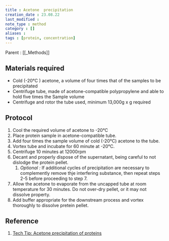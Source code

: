 ```yaml
---
title : Acetone  precipitation
creation_date : 23.08.22
last_modified :
note_type : method
category : []
aliases : 
tags : [protein, concentration]
---
```


Parent : [[_Methods]]

## Materials required

- Cold (-20°C ) acetone, a volume of four times that of the samples to be precipitated
- Centrifuge tube, made of acetone-compatible polypropylene and able to hold five times the Sample volume
- Centrifuge and rotor the tube used, minimum 13,000g x g required
## Protocol

1. Cool the required volume of acetone to -20°C 
2. Place protein sample in acetone-compatible tube.
3. Add four times the sample volume of cold (-20°C) acetone to the tube.
4. Vortex tube and incubate for 60 minute at -20°C.
5. Centrifuge 10 minutes at 12000rpm 
6. Decant and properly dispose of the supernatant, being careful to not dislodge the protein pellet.
	1. *Optional :* If additional cycles of precipitation are necessary to complemently remove thje interfering substance, then repeat steps 2-5 before proceeding to step 7.
7. Allow the acetone to evaporate from the uncapped tube at room temperature for 30 minutes. Do not over-dry pellet, or it may not dissolve property.
8. Add buffer appropriate for the downstream process and vortex thoroughly to dissolve pretein pellet. 

## Reference
1. [Tech Tip: Acetone precipitation of proteins](https://www.thermofisher.com/document-connect/document-connect.html?url=https%3A%2F%2Fassets.thermofisher.com%2FTFS-Assets%2FLSG%2FApplication-Notes%2FTR0049-Acetone-precipitation.pdf&title=VGVjaCBUaXA6IEFjZXRvbmUgcHJlY2lwaXRhdGlvbiBvZiBwcm90ZWlucw==)